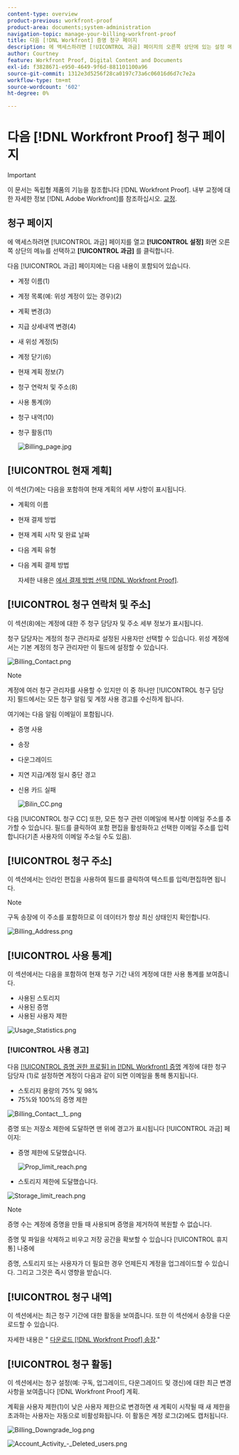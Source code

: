 ```yaml
---
content-type: overview
product-previous: workfront-proof
product-area: documents;system-administration
navigation-topic: manage-your-billing-workfront-proof
title: 다음 [!DNL Workfront] 증명 청구 페이지
description: 에 액세스하려면 [!UICONTROL 과금] 페이지의 오른쪽 상단에 있는 설정 메뉴를 열고 드롭다운 메뉴에서 과금을 선택합니다.
author: Courtney
feature: Workfront Proof, Digital Content and Documents
exl-id: f3828671-e950-4649-9f6d-881101100a96
source-git-commit: 1312e3d5256f28ca0197c73a6c06016d6d7c7e2a
workflow-type: tm+mt
source-wordcount: '602'
ht-degree: 0%

---
```


# 다음 [!DNL Workfront Proof] 청구 페이지

>[!IMPORTANT]
>
>이 문서는 독립형 제품의 기능을 참조합니다 [!DNL Workfront Proof]. 내부 교정에 대한 자세한 정보 [!DNL Adobe Workfront]를 참조하십시오. [교정](../../../review-and-approve-work/proofing/proofing.md).

## 청구 페이지

에 액세스하려면 [!UICONTROL 과금] 페이지를 열고 **[!UICONTROL 설정]** 화면 오른쪽 상단의 메뉴를 선택하고 **[!UICONTROL 과금]** 를 클릭합니다.

다음 [!UICONTROL 과금] 페이지에는 다음 내용이 포함되어 있습니다.

* 계정 이름(1)
* 계정 목록(예: 위성 계정이 있는 경우)(2)
* 계획 변경(3)
* 지급 상세내역 변경(4)
* 새 위성 계정(5)
* 계정 닫기(6)
* 현재 계획 정보(7)
* 청구 연락처 및 주소(8)
* 사용 통계(9)
* 청구 내역(10)
* 청구 활동(11)

   ![Billing_page.jpg](assets/billing-page-350x315.jpg)

## [!UICONTROL 현재 계획]

이 섹션(7)에는 다음을 포함하여 현재 계획의 세부 사항이 표시됩니다.

* 계획의 이름
* 현재 결제 방법
* 현재 계획 시작 및 완료 날짜
* 다음 계획 유형
* 다음 계획 결제 방법

   자세한 내용은 [에서 결제 방법 선택 [!DNL Workfront Proof]](../../../workfront-proof/wp-billingsettings/manage-your-billing/choose-payment-method-in-wp.md).

## [!UICONTROL 청구 연락처 및 주소]

이 섹션(8)에는 계정에 대한 주 청구 담당자 및 주소 세부 정보가 표시됩니다.

청구 담당자는 계정의 청구 관리자로 설정된 사용자만 선택할 수 있습니다. 위성 계정에서는 기본 계정의 청구 관리자만 이 필드에 설정할 수 있습니다.

![Billing_Contact.png](assets/billing-contact-350x137.png)

>[!NOTE]
>
> 계정에 여러 청구 관리자를 사용할 수 있지만 이 중 하나만 [!UICONTROL 청구 담당자] 필드에서는 모든 청구 알림 및 계정 사용 경고를 수신하게 됩니다.

여기에는 다음 알림 이메일이 포함됩니다.

* 증명 사용
* 송장
* 다운그레이드
* 지연 지급/계정 일시 중단 경고
* 신용 카드 실패

   ![Bilin_CC.png](assets/billin-cc-350x103.png)

다음 [!UICONTROL 청구 CC] 또한, 모든 청구 관련 이메일에 복사할 이메일 주소를 추가할 수 있습니다. 필드를 클릭하여 포함 편집을 활성화하고 선택한 이메일 주소를 입력합니다(기존 사용자의 이메일 주소일 수도 있음).

## [!UICONTROL 청구 주소]

이 섹션에서는 인라인 편집을 사용하여 필드를 클릭하여 텍스트를 입력/편집하면 됩니다.

>[!NOTE]
>
> 구독 송장에 이 주소를 포함하므로 이 데이터가 항상 최신 상태인지 확인합니다.

![Billing_Address.png](assets/billing-address-350x199.png)

## [!UICONTROL 사용 통계]

이 섹션에서는 다음을 포함하여 현재 청구 기간 내의 계정에 대한 사용 통계를 보여줍니다.

* 사용된 스토리지
* 사용된 증명
* 사용된 사용자 제한

![Usage_Statistics.png](assets/usage-statistics-350x51.png)

### [!UICONTROL 사용 경고]

다음 [[!UICONTROL 증명 권한 프로필] in [!DNL Workfront] 증명](../../../workfront-proof/wp-acct-admin/account-settings/proof-perm-profiles-in-wp.md) 계정에 대한 청구 담당자 (1)로 설정하면 계정이 다음과 같이 되면 이메일을 통해 통지됩니다.

* 스토리지 용량의 75% 및 98%
* 75%와 100%의 증명 제한

![Billing_Contact__1_.png](assets/billing-contact--1--350x74.png)

증명 또는 저장소 제한에 도달하면 맨 위에 경고가 표시됩니다 [!UICONTROL 과금] 페이지:

* 증명 제한에 도달했습니다.

   ![Prop_limit_reach.png](assets/proofs-limit-reached-350x65.png)

* 스토리지 제한에 도달했습니다.

![Storage_limit_reach.png](assets/storage-limit-reached-350x65.png)

>[!NOTE]
>
>증명 수는 계정에 증명을 만들 때 사용되며 증명을 제거하여 복원할 수 없습니다.

증명 및 파일을 삭제하고 비우고 저장 공간을 확보할 수 있습니다 [!UICONTROL 휴지통] 나중에

증명, 스토리지 또는 사용자가 더 필요한 경우 언제든지 계정을 업그레이드할 수 있습니다. 그리고 그것은 즉시 영향을 받습니다.

## [!UICONTROL 청구 내역]

이 섹션에서는 최근 청구 기간에 대한 활동을 보여줍니다. 또한 이 섹션에서 송장을 다운로드할 수 있습니다.

자세한 내용은 &quot; [다운로드 [!DNL Workfront Proof] 송장](../../../workfront-proof/wp-billingsettings/manage-your-billing/download-wp-invoice.md).&quot;

## [!UICONTROL 청구 활동]

이 섹션에서는 청구 설정(예: 구독, 업그레이드, 다운그레이드 및 갱신)에 대한 최근 변경 사항을 보여줍니다 [!DNL Workfront Proof] 계획.

계획을 사용자 제한(1)이 낮은 사용자 제한으로 변경하면 새 계획이 시작될 때 새 제한을 초과하는 사용자는 자동으로 비활성화됩니다. 이 활동은 계정 로그(2)에도 캡처됩니다.

![Billing_Downgrade_log.png](assets/billing-downgrade-log-350x45.png)

![Account_Activity_-_Deleted_users.png](assets/account-activity---deleted-users-350x94.png)
